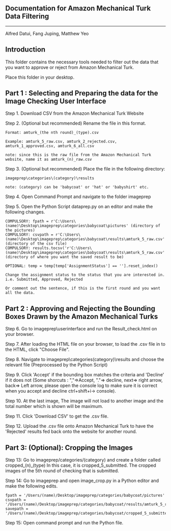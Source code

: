 

Documentation for Amazon Mechanical Turk Data Filtering
-------------------------------------------------------
-------------------------------------------------------
Alfred Datui, Fang Juping, Matthew Yeo

Introduction
--------------------------------------------------------

This folder contains the necessary tools needed to filter out the data that you want to approve or reject from Amazon Mechanical Turk.

Place this folder in your desktop.


Part 1 : Selecting and Preparing the data for the Image Checking User Interface
----------------------------------------------------------------------------------------

Step 1. Download CSV from the Amazon Mechanical Turk Website

Step 2. (Optional but recommended) Rename the file in this format. 

	Format:	amturk_(the nth round)_(type).csv

	Example: amturk_5_raw.csv, amturk_2_rejected.csv, amturk_1_approved.csv, amturk_6_all.csv

	note: since this is the raw file from the Amazon Mechanical Turk website, name it as amturk_(n)_raw.csv

Step 3. (Optional but recommended) Place the file in the following directory:  

	imageprep\categories\(category)\results

	note: (category) can be 'babycoat' or 'hat' or 'babyshirt' etc.

Step 4. Open Command Prompt and navigate to the folder imageprep

Step 5. Open the Python Script dataprep.py on an editor and make the following changes.

	COMPULSORY: fpath = r'C:\Users\(name)\Desktop\imageprep\categories\babycoat\pictures' (directory of the pictures)
	COMPULSORY: csvpath = r'C:\Users\(name)\Desktop\imageprep\categories\babycoat\results\amturk_5_raw.csv' (directory of the csv file)
	COMPULSORY: results.tocsv('r'C:\Users\(name)\Desktop\imageprep\categories\babycoat\results\amturk_5_raw.csv'') (directory of where you want the saved result to be)

	OPTIONAL: temp = temp[temp['AssignmentStatus'] == ''].reset_index() 

	Change the assignment status to the status that you are interested in. i.e. Submitted, Approved, Rejected

	Or comment out the sentence, if this is the first round and you want all the data.




Part 2 : Approving and Rejecting the Bounding Boxes Drawn by the Amazon Mechanical Turks
----------------------------------------------------------------------------------------

Step 6. Go to imageprep\userinterface and run the Result_check.html on your browser.

Step 7. After loading the HTML file on your browser, to load the .csv file in to the HTML, click "Choose File".

Step 8. Navigate to imageprep\categories\(category)\results and choose the relevant file (Preprocessed by the Python Script)

Step 9. Click 'Accept' if the bounding box matches the criteria and 'Decline' if it does not (Some shorcuts : ","=>Accept, "."=> decline, next=> right arrow, back=> Left arrow, please open the console log to make sure it is correct when you accept and decline ctrl+shift+i-> console).

Step 10. At the last image, The image will not load to another image and the total number which is shown will be maximum.

Step 11. Click 'Download CSV' to get the .csv file.

Step 12. Upload the .csv file onto Amazon Mechanical Turk to have the 'Rejected' results fed back onto the website for another round. 




Part 3: (Optional): Cropping the Images
---------------------------------------

Step 13: Go to imageprep/categories/(category) and create a folder called cropped_(n)_(type)
	In this case, it is cropped_5_submitted. The cropped images of the 5th round of checking that is submitted.

Step 14: Go to imageprep and open image_crop.py in a Python editor and make the following edits.

	fpath = '/Users/(name)/Desktop/imageprep/categories/babycoat/pictures'
	csvpath = '/Users/(name)/Desktop/imageprep/categories/babycoat/results/amturk_5_raw.csv' 
	savepath = '/Users/(name)/Desktop/imageprep/categories/babycoat/cropped_5_submitted/'

Step 15: Open command prompt and run the Python file. 







